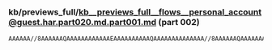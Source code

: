 ### kb/previews_full/kb__previews_full__flows__personal_account@guest.har.part020.md.part001.md (part 002)

```md
AAAAAA//8AAAAAAQAAAAAAAAAAAAEAAAAAAAAAAQAAAAAAAAAAAAAA//8AAAAAAQAAAAAAAAABAAAAAAAAAA
```

```
